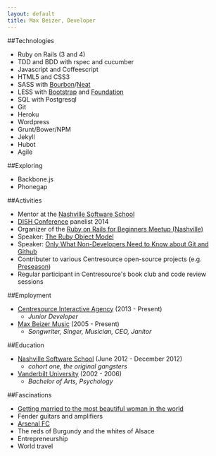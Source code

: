 ```yaml
---
layout: default
title: Max Beizer, Developer
---
```


##Technologies
* Ruby on Rails (3 and 4)
* TDD and BDD with rspec and cucumber
* Javascript and Coffeescript
* HTML5 and CSS3
* SASS with [Bourbon](http://bourbon.io)/[Neat](http://neat.bourbon.io)
* LESS with [Bootstrap](http://getbootstrap.com) and [Foundation](http://foundation.zurb.com)
* SQL with Postgresql
* Git
* Heroku
* Wordpress
* Grunt/Bower/NPM
* Jekyll
* Hubot
* Agile

##Exploring
* Backbone.js
* Phonegap

##Activities
* Mentor at the [Nashville Software School](http://www.nashvillesoftwareschool.com)
* [DISH Conference](http://www.dishconference.com/) panelist 2014
* Organizer of the [Ruby on Rails for Beginners Meetup (Nashville)](http://www.meetup.com/nashvillerails-beginners/)
* Speaker: [The Ruby Object Model](http://www.slideshare.net/mbeizer/ruby-object-model-23413809)
* Speaker: [Only What Non-Developers Need to Know about Git and Github](http://www.slideshare.net/mbeizer/git-and-github-31529718)
* Contributer to various Centresource open-source projects (e.g. [Preseason](https://github.com/centresource/preseason))
* Regular participant in Centresource's book club and code review sessions

##Employment
* <i class="fa fa-arrow-circle-o-right"></i>  [Centresource Interactive Agency](http://www.centresource.com) (2013 - Present)
  * *Junior Developer*
* <i class="fa fa-arrow-circle-o-right"></i>  [Max Beizer Music](http://www.maxbeizer.com) (2005 - Present)
  * *Songwriter, Singer, Musician, CEO, Janitor*

##Education
* <i class="fa fa-book"></i> [Nashville Software School](http://www.nashvillesoftwareschool.com) (June 2012 - December 2012)
  * *cohort one, the original gangsters*
* <i class="fa fa-book"></i> [Vanderbilt University](http://www.vanderbilt.edu) (2002 - 2006)
  * *Bachelor of Arts, Psychology*

##Fascinations
* [Getting married to the most beautiful woman in the world](http://tamaraandmax.com)
* Fender guitars and amplifiers
* [Arsenal FC](http://www.arsenal.com)
* The reds of Burgundy and the whites of Alsace
* Entrepreneurship
* World travel
